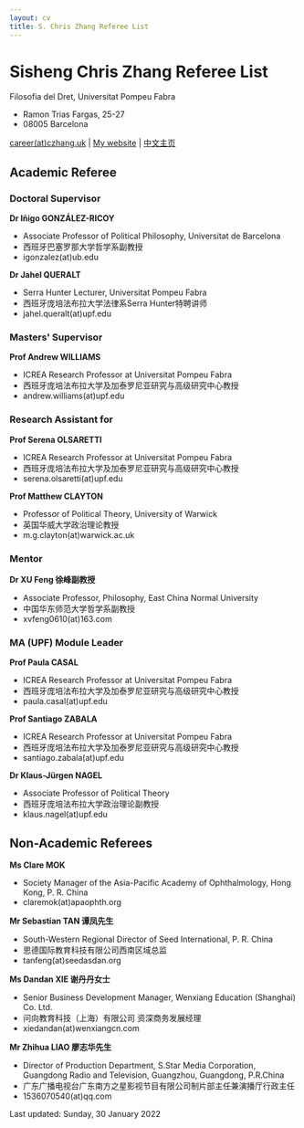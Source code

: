 ```yaml
---
layout: cv
title: S. Chris Zhang Referee List
---
```

# Sisheng Chris Zhang Referee List

Filosofia del Dret, Universitat Pompeu Fabra
- Ramon Trias Fargas, 25-27
- 08005 Barcelona

<div id="webaddress">
<a href="mailto:careerATczhang.uk">career(at)czhang.uk</a>
| <a href="http://czhang.uk">My website</a>
| <a href="http://sishengzhang.com">中文主页</a> 
</div>


## Academic Referee
### Doctoral Supervisor
__Dr Iñigo GONZÁLEZ-RICOY__
- Associate Professor of Political Philosophy, Universitat de Barcelona 
- ⻄班⽛巴塞罗那⼤学哲学系副教授 
- igonzalez(at)ub.edu


__Dr Jahel QUERALT__
- Serra Hunter Lecturer, Universitat Pompeu Fabra 
- ⻄班⽛庞培法布拉⼤学法律系Serra Hunter特聘讲师 
- jahel.queralt(at)upf.edu


### Masters' Supervisor

__Prof Andrew WILLIAMS__
- ICREA Research Professor at Universitat Pompeu Fabra
- 西班牙庞培法布拉大学及加泰罗尼亚研究与高级研究中心教授
- andrew.williams(at)upf.edu 


### Research Assistant for

__Prof Serena OLSARETTI__
- ICREA Research Professor at Universitat Pompeu Fabra
- 西班牙庞培法布拉大学及加泰罗尼亚研究与高级研究中心教授
- serena.olsaretti(at)upf.edu

__Prof Matthew CLAYTON__
- Professor of Political Theory, University of Warwick
- 英国华威大学政治理论教授
- m.g.clayton(at)warwick.ac.uk


### Mentor

__Dr XU Feng 徐峰副教授__
- Associate Professor, Philosophy, East China Normal University
- 中国华东师范大学哲学系副教授
- xvfeng0610(at)163.com


### MA (UPF) Module Leader

__Prof Paula CASAL__
- ICREA Research Professor at Universitat Pompeu Fabra
- 西班牙庞培法布拉大学及加泰罗尼亚研究与高级研究中心教授
- paula.casal(at)upf.edu


__Prof Santiago ZABALA__
- ICREA Research Professor at Universitat Pompeu Fabra 
- 西班牙庞培法布拉大学及加泰罗尼亚研究与高级研究中心教授
- santiago.zabala(at)upf.edu


__Dr Klaus-Jürgen NAGEL__
- Associate Professor of Political Theory
- 西班牙庞培法布拉大学政治理论副教授
- klaus.nagel(at)upf.edu 


## Non-Academic Referees

__Ms Clare MOK__
- Society Manager of the Asia-Pacific Academy of Ophthalmology, Hong Kong, P. R. China
- claremok(at)apaophth.org


**Mr Sebastian TAN 谭凤先生**
- South-Western Regional Director of Seed International, P. R. China
- 思德国际教育科技有限公司西南区域总监
- tanfeng(at)seedasdan.org



**Ms Dandan XIE 谢丹丹女士**
- Senior Business Development Manager, Wenxiang Education (Shanghai) Co. Ltd.
- 问向教育科技（上海）有限公司 资深商务发展经理
- xiedandan(at)wenxiangcn.com



**Mr Zhihua LIAO 廖志华先生**
- Director of Production Department, S.Star Media Corporation, Guangdong Radio and Television, Guangzhou, Guangdong, P.R.China
- 广东广播电视台广东南方之星影视节目有限公司制片部主任兼演播厅行政主任
- 1536070540(at)qq.com


Last updated: Sunday, 30 January 2022


